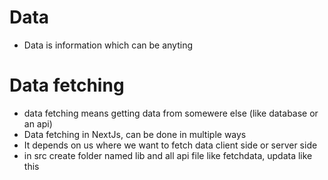 # Data
- Data is information which can be anyting 

# Data fetching
- data fetching means getting data from somewere else (like database or an api)
- Data fetching in NextJs, can be done in multiple ways
- It depends on us where we want to fetch data client side or server side
- in src create folder named lib and all api file like fetchdata, updata like this 

